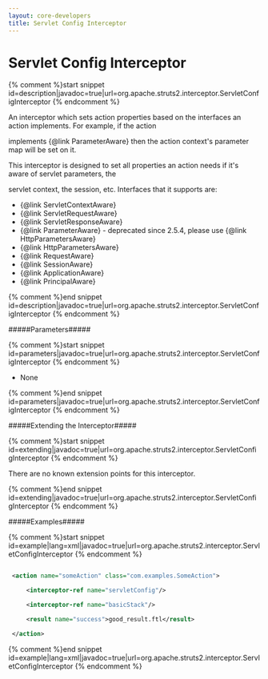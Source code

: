```yaml
---
layout: core-developers
title: Servlet Config Interceptor
---
```


# Servlet Config Interceptor



{% comment %}start snippet id=description|javadoc=true|url=org.apache.struts2.interceptor.ServletConfigInterceptor {% endcomment %}
<p> <p>
 An interceptor which sets action properties based on the interfaces an action implements. For example, if the action
 implements {@link ParameterAware} then the action context's parameter map will be set on it.
 </p>

 <p>This interceptor is designed to set all properties an action needs if it's aware of servlet parameters, the
 servlet context, the session, etc. Interfaces that it supports are:
 </p>

 <ul>

 <li>{@link ServletContextAware}</li>

 <li>{@link ServletRequestAware}</li>

 <li>{@link ServletResponseAware}</li>

 <li>{@link ParameterAware} - deprecated since 2.5.4, please use {@link HttpParametersAware}</li>

 <li>{@link HttpParametersAware}</li>

 <li>{@link RequestAware}</li>

 <li>{@link SessionAware}</li>

 <li>{@link ApplicationAware}</li>

 <li>{@link PrincipalAware}</li>

 </ul>
</p>
{% comment %}end snippet id=description|javadoc=true|url=org.apache.struts2.interceptor.ServletConfigInterceptor {% endcomment %}

#####Parameters#####



{% comment %}start snippet id=parameters|javadoc=true|url=org.apache.struts2.interceptor.ServletConfigInterceptor {% endcomment %}
<p>
 <ul>

 <li>None</li>

 </ul>
</p>
{% comment %}end snippet id=parameters|javadoc=true|url=org.apache.struts2.interceptor.ServletConfigInterceptor {% endcomment %}

#####Extending the Interceptor#####



{% comment %}start snippet id=extending|javadoc=true|url=org.apache.struts2.interceptor.ServletConfigInterceptor {% endcomment %}
<p>
 <p>There are no known extension points for this interceptor.</p>
</p>
{% comment %}end snippet id=extending|javadoc=true|url=org.apache.struts2.interceptor.ServletConfigInterceptor {% endcomment %}

#####Examples#####



{% comment %}start snippet id=example|lang=xml|javadoc=true|url=org.apache.struts2.interceptor.ServletConfigInterceptor {% endcomment %}

```xml
 <action name="someAction" class="com.examples.SomeAction">
     <interceptor-ref name="servletConfig"/>
     <interceptor-ref name="basicStack"/>
     <result name="success">good_result.ftl</result>
 </action>
```

{% comment %}end snippet id=example|lang=xml|javadoc=true|url=org.apache.struts2.interceptor.ServletConfigInterceptor {% endcomment %}
